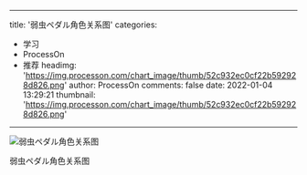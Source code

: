 
---
title: '弱虫ペダル角色关系图'
categories: 
 - 学习
 - ProcessOn
 - 推荐
headimg: 'https://img.processon.com/chart_image/thumb/52c932ec0cf22b592928d826.png'
author: ProcessOn
comments: false
date: 2022-01-04 13:29:21
thumbnail: 'https://img.processon.com/chart_image/thumb/52c932ec0cf22b592928d826.png'
---

<div>   
<img class="thumb" alt="弱虫ペダル角色关系图" src="https://img.processon.com/chart_image/thumb/52c932ec0cf22b592928d826.png" referrerpolicy="no-referrer">
<p>弱虫ペダル角色关系图</p>  
</div>
            